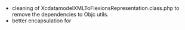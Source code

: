 ## 

- cleaning of XcdatamodelXMLToFlexionsRepresentation.class.php to remove the dependencies to Objc utils.
- better encapsulation for  